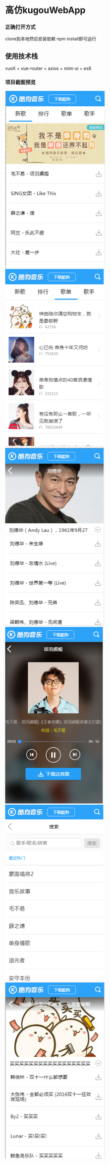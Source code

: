 # 高仿kugouWebApp

### 正确打开方式
 clone到本地然后安装依赖 npm install即可运行
 
 ## 使用技术栈
 vueX + vue-router + axios + mint-ui + es6
 
 ### 项目截图预览
 
![image](https://github.com/Hero4399/My-Kugou/raw/master/pic/1.png)
![image](https://github.com/Hero4399/My-Kugou/raw/master/pic/2.png)
![image](https://github.com/Hero4399/My-Kugou/raw/master/pic/3.png)
![image](https://github.com/Hero4399/My-Kugou/raw/master/pic/4.png)
![image](https://github.com/Hero4399/My-Kugou/raw/master/pic/5.png)
![image](https://github.com/Hero4399/My-Kugou/raw/master/pic/6.png)
